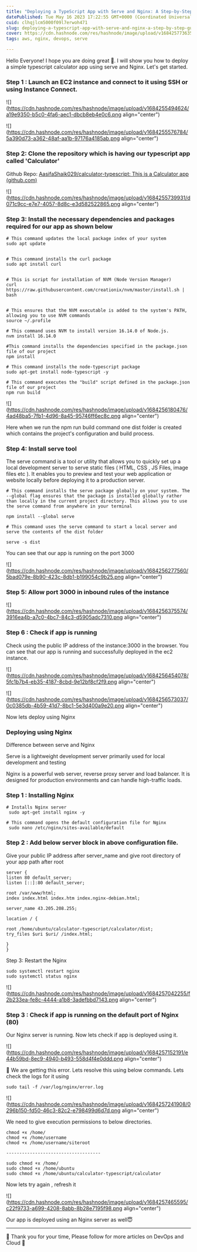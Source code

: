 ```yaml
---
title: "Deploying a TypeScript App with Serve and Nginx: A Step-by-Step Guide"
datePublished: Tue May 16 2023 17:22:55 GMT+0000 (Coordinated Universal Time)
cuid: clhqjlcm5000f09l7erwoh471
slug: deploying-a-typescript-app-with-serve-and-nginx-a-step-by-step-guide
cover: https://cdn.hashnode.com/res/hashnode/image/upload/v1684257736352/4aa88c91-d9a9-4898-a72e-ad9465200a93.jpeg
tags: aws, nginx, devops, serve

---
```


Hello Everyone! I hope you are doing great 🙂. I will show you how to deploy a simple typescript calculator app using serve and Nginx. Let's get started.

### Step 1 : Launch an EC2 instance and connect to it using SSH or using Instance Connect.

![](https://cdn.hashnode.com/res/hashnode/image/upload/v1684255494624/a19e9350-b5c0-4fa6-aec1-dbcb8eb4e0c6.png align="center")

![](https://cdn.hashnode.com/res/hashnode/image/upload/v1684255576784/5a390d73-a362-48af-aa1b-97176a4185ab.png align="center")

### Step 2: Clone the repository which is having our typescript app called 'Calculator'

Github Repo: [AasifaShaik029/calculator-typescript: This is a Calculator app (](https://github.com/AasifaShaik029/calculator-typescript)[github.com](http://github.com)[)](https://github.com/AasifaShaik029/calculator-typescript)

![](https://cdn.hashnode.com/res/hashnode/image/upload/v1684255739931/d071c9cc-e7e7-4057-8d8c-e3d582522865.png align="center")

### Step 3: Install the necessary dependencies and packages required for our app as shown below

```plaintext
# This command updates the local package index of your system
sudo apt update


# This command installs the curl package
sudo apt install curl


# This is script for installation of NVM (Node Version Manager)
curl https://raw.githubusercontent.com/creationix/nvm/master/install.sh | bash


# This ensures that the NVM executable is added to the system's PATH, allowing you to use NVM commands
source ~/.profile

# This command uses NVM to install version 16.14.0 of Node.js.
nvm install 16.14.0

#This command installs the dependencies specified in the package.json file of our project
npm install

# This command installs the node-typescript package
sudo apt-get install node-typescript -y

# This command executes the "build" script defined in the package.json file of our project
npm run build
```

![](https://cdn.hashnode.com/res/hashnode/image/upload/v1684256180476/4ad48ba5-7fb1-4d96-8a45-95746ff6ec8c.png align="center")

Here when we run the npm run build command one dist folder is created which contains the project's configuration and build process.

### Step 4: Install serve tool

The serve command is a tool or utility that allows you to quickly set up a local development server to serve static files ( HTML, CSS , JS Files, image files etc ). It enables you to preview and test your web application or website locally before deploying it to a production server.

```plaintext
# This command installs the serve package globally on your system. The --global flag ensures that the package is installed globally rather than locally in the current project directory. This allows you to use the serve command from anywhere in your terminal

npm install --global serve

# This command uses the serve command to start a local server and serve the contents of the dist folder

serve -s dist
```

You can see that our app is running on the port 3000

![](https://cdn.hashnode.com/res/hashnode/image/upload/v1684256277560/5bad079e-8b90-423c-8db1-b199054c9b25.png align="center")

### Step 5: Allow port 3000 in inbound rules of the instance

![](https://cdn.hashnode.com/res/hashnode/image/upload/v1684256375574/3916ea4b-a7c0-4bc7-84c3-d5905adc7310.png align="center")

### Step 6 : Check if app is running

Check using the public IP address of the instance:3000 in the browser. You can see that our app is running and successfully deployed in the ec2 instance.

![](https://cdn.hashnode.com/res/hashnode/image/upload/v1684256454078/5fc1b7b4-eb35-4187-8cbd-9e12bf8cf2f9.png align="center")

![](https://cdn.hashnode.com/res/hashnode/image/upload/v1684256573037/0c0385db-4b59-41d7-8bc1-5e3d400a9e20.png align="center")

Now lets deploy using Nginx

### Deploying using Nginx

Difference between serve and Nginx

Serve is a lightweight development server primarily used for local development and testing

Nginx is a powerful web server, reverse proxy server and load balancer. It is designed for production environments and can handle high-traffic loads.

### Step 1 : Installing Nginx

```plaintext
# Installs Nginx server
 sudo apt-get install nginx -y

# This command opens the default configuration file for Nginx 
 sudo nano /etc/nginx/sites-available/default
```

### Step 2 : Add below server block in above configuration file.

Give your public IP address after server\_name and give root directory of your app path after root

```plaintext
server {
listen 80 default_server;
listen [::]:80 default_server;

root /var/www/html;
index index.html index.htm index.nginx-debian.html;

server_name 43.205.208.255;

location / {

root /home/ubuntu/calculator-typescript/calculator/dist;
try_files $uri $uri/ /index.html;

}
}
```

Step 3: Restart the Nginx

```plaintext
sudo systemctl restart nginx
sudo systemctl status nginx
```

![](https://cdn.hashnode.com/res/hashnode/image/upload/v1684257042255/f2b233ea-fe8c-4444-a1b8-3adefbbd7143.png align="center")

### Step 3 : Check if app is running on the default port of Nginx (80)

Our Nginx server is running. Now lets check if app is deployed using it.

![](https://cdn.hashnode.com/res/hashnode/image/upload/v1684257152191/e44b59bd-8ec9-4940-b493-558d4f4e0ddd.png align="center")

🥺 We are getting this error. Lets resolve this using below commands. Lets check the logs for it using

```plaintext
sudo tail -f /var/log/nginx/error.log
```

![](https://cdn.hashnode.com/res/hashnode/image/upload/v1684257241908/0296b150-fd50-46c3-82c2-e798499d6d7d.png align="center")

We need to give execution permissions to below directories.

```plaintext
chmod +x /home/
chmod +x /home/username
chmod +x /home/username/siteroot

------------------------------------

sudo chmod +x /home/
sudo chmod +x /home/ubuntu
sudo chmod +x /home/ubuntu/calculator-typescript/calculator
```

Now lets try again , refresh it

![](https://cdn.hashnode.com/res/hashnode/image/upload/v1684257465595/c22f9733-a699-4208-8abb-8b28e7195f98.png align="center")

Our app is deployed using an Nginx server as well😇

---

🌿 Thank you for your time, Please follow for more articles on DevOps and Cloud 🌿